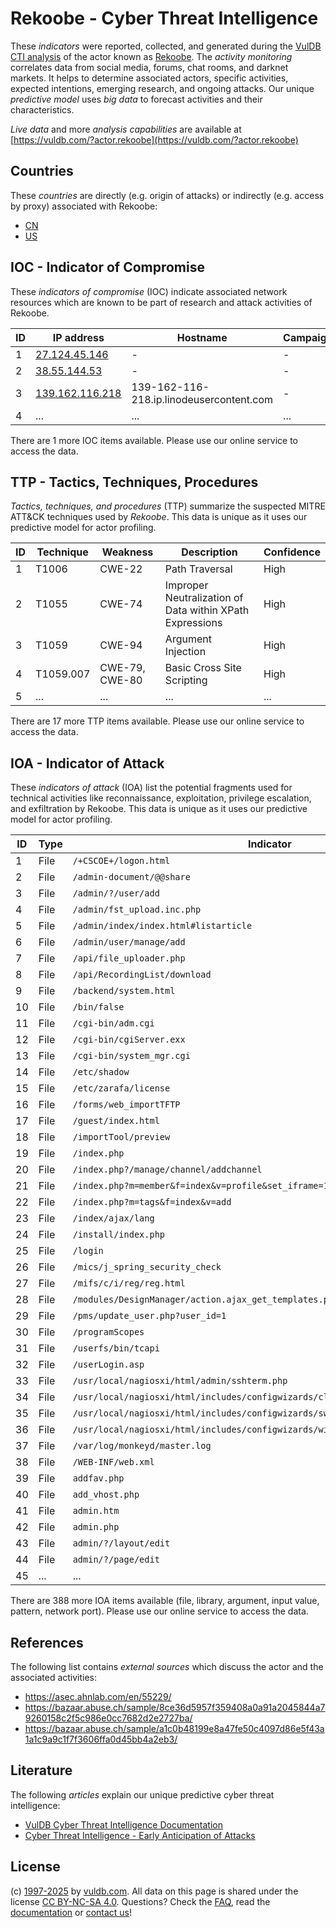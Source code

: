 # Rekoobe - Cyber Threat Intelligence

These _indicators_ were reported, collected, and generated during the [VulDB CTI analysis](https://vuldb.com/?kb.cti) of the actor known as [Rekoobe](https://vuldb.com/?actor.rekoobe). The _activity monitoring_ correlates data from social media, forums, chat rooms, and darknet markets. It helps to determine associated actors, specific activities, expected intentions, emerging research, and ongoing attacks. Our unique _predictive model_ uses _big data_ to forecast activities and their characteristics.

_Live data_ and more _analysis capabilities_ are available at [https://vuldb.com/?actor.rekoobe](https://vuldb.com/?actor.rekoobe)

## Countries

These _countries_ are directly (e.g. origin of attacks) or indirectly (e.g. access by proxy) associated with Rekoobe:

* [CN](https://vuldb.com/?country.cn)
* [US](https://vuldb.com/?country.us)

## IOC - Indicator of Compromise

These _indicators of compromise_ (IOC) indicate associated network resources which are known to be part of research and attack activities of Rekoobe.

ID | IP address | Hostname | Campaign | Confidence
-- | ---------- | -------- | -------- | ----------
1 | [27.124.45.146](https://vuldb.com/?ip.27.124.45.146) | - | - | High
2 | [38.55.144.53](https://vuldb.com/?ip.38.55.144.53) | - | - | High
3 | [139.162.116.218](https://vuldb.com/?ip.139.162.116.218) | 139-162-116-218.ip.linodeusercontent.com | - | High
4 | ... | ... | ... | ...

There are 1 more IOC items available. Please use our online service to access the data.

## TTP - Tactics, Techniques, Procedures

_Tactics, techniques, and procedures_ (TTP) summarize the suspected MITRE ATT&CK techniques used by _Rekoobe_. This data is unique as it uses our predictive model for actor profiling.

ID | Technique | Weakness | Description | Confidence
-- | --------- | -------- | ----------- | ----------
1 | T1006 | CWE-22 | Path Traversal | High
2 | T1055 | CWE-74 | Improper Neutralization of Data within XPath Expressions | High
3 | T1059 | CWE-94 | Argument Injection | High
4 | T1059.007 | CWE-79, CWE-80 | Basic Cross Site Scripting | High
5 | ... | ... | ... | ...

There are 17 more TTP items available. Please use our online service to access the data.

## IOA - Indicator of Attack

These _indicators of attack_ (IOA) list the potential fragments used for technical activities like reconnaissance, exploitation, privilege escalation, and exfiltration by Rekoobe. This data is unique as it uses our predictive model for actor profiling.

ID | Type | Indicator | Confidence
-- | ---- | --------- | ----------
1 | File | `/+CSCOE+/logon.html` | High
2 | File | `/admin-document/@@share` | High
3 | File | `/admin/?/user/add` | High
4 | File | `/admin/fst_upload.inc.php` | High
5 | File | `/admin/index/index.html#listarticle` | High
6 | File | `/admin/user/manage/add` | High
7 | File | `/api/file_uploader.php` | High
8 | File | `/api/RecordingList/download` | High
9 | File | `/backend/system.html` | High
10 | File | `/bin/false` | Medium
11 | File | `/cgi-bin/adm.cgi` | High
12 | File | `/cgi-bin/cgiServer.exx` | High
13 | File | `/cgi-bin/system_mgr.cgi` | High
14 | File | `/etc/shadow` | Medium
15 | File | `/etc/zarafa/license` | High
16 | File | `/forms/web_importTFTP` | High
17 | File | `/guest/index.html` | High
18 | File | `/importTool/preview` | High
19 | File | `/index.php` | Medium
20 | File | `/index.php?/manage/channel/addchannel` | High
21 | File | `/index.php?m=member&f=index&v=profile&set_iframe=1` | High
22 | File | `/index.php?m=tags&f=index&v=add` | High
23 | File | `/index/ajax/lang` | High
24 | File | `/install/index.php` | High
25 | File | `/login` | Low
26 | File | `/mics/j_spring_security_check` | High
27 | File | `/mifs/c/i/reg/reg.html` | High
28 | File | `/modules/DesignManager/action.ajax_get_templates.php` | High
29 | File | `/pms/update_user.php?user_id=1` | High
30 | File | `/programScopes` | High
31 | File | `/userfs/bin/tcapi` | High
32 | File | `/userLogin.asp` | High
33 | File | `/usr/local/nagiosxi/html/admin/sshterm.php` | High
34 | File | `/usr/local/nagiosxi/html/includes/configwizards/cloud-vm/cloud-vm.inc.php` | High
35 | File | `/usr/local/nagiosxi/html/includes/configwizards/switch/switch.inc.php` | High
36 | File | `/usr/local/nagiosxi/html/includes/configwizards/windowswmi/windowswmi.inc.php` | High
37 | File | `/var/log/monkeyd/master.log` | High
38 | File | `/WEB-INF/web.xml` | High
39 | File | `addfav.php` | Medium
40 | File | `add_vhost.php` | High
41 | File | `admin.htm` | Medium
42 | File | `admin.php` | Medium
43 | File | `admin/?/layout/edit` | High
44 | File | `admin/?/page/edit` | High
45 | ... | ... | ...

There are 388 more IOA items available (file, library, argument, input value, pattern, network port). Please use our online service to access the data.

## References

The following list contains _external sources_ which discuss the actor and the associated activities:

* https://asec.ahnlab.com/en/55229/
* https://bazaar.abuse.ch/sample/8ce36d5957f359408a0a91a2045844a79260158c2f5c986e0cc7682d2e2727ba/
* https://bazaar.abuse.ch/sample/a1c0b48199e8a47fe50c4097d86e5f43a1a1c9a9c1f7f3606ffa0d45bb4a2eb3/

## Literature

The following _articles_ explain our unique predictive cyber threat intelligence:

* [VulDB Cyber Threat Intelligence Documentation](https://vuldb.com/?kb.cti)
* [Cyber Threat Intelligence - Early Anticipation of Attacks](https://www.scip.ch/en/?labs.20201022)

## License

(c) [1997-2025](https://vuldb.com/?kb.changelog) by [vuldb.com](https://vuldb.com/?kb.about). All data on this page is shared under the license [CC BY-NC-SA 4.0](https://creativecommons.org/licenses/by-nc-sa/4.0/). Questions? Check the [FAQ](https://vuldb.com/?kb.faq), read the [documentation](https://vuldb.com/?kb) or [contact us](https://vuldb.com/?contact)!
